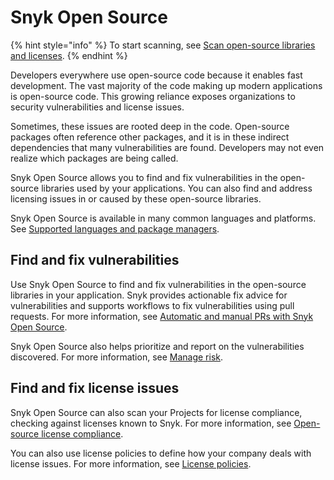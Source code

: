 # Snyk Open Source

{% hint style="info" %}
To start scanning, see [Scan open-source libraries and licenses](scan-open-source-libraries-and-licenses/).
{% endhint %}

Developers everywhere use open-source code because it enables fast development. The vast majority of the code making up modern applications is open-source code. This growing reliance exposes organizations to security vulnerabilities and license issues.

Sometimes, these issues are rooted deep in the code. Open-source packages often reference other packages, and it is in these indirect dependencies that many vulnerabilities are found. Developers may not even realize which packages are being called.

Snyk Open Source allows you to find and fix vulnerabilities in the open-source libraries used by your applications. You can also find and address licensing issues in or caused by these open-source libraries.

Snyk Open Source is available in many common languages and platforms. See [Supported languages and package managers](../../getting-started/supported-languages-frameworks-and-feature-availability-overview/).

## Find and fix vulnerabilities

Use Snyk Open Source to find and fix vulnerabilities in the open-source libraries in your application. Snyk provides actionable fix advice for vulnerabilities and supports workflows to fix vulnerabilities using pull requests. For more information, see [Automatic and manual PRs with Snyk Open Source](../pull-requests/snyk-fix-pull-or-merge-requests/).

Snyk Open Source also helps prioritize and report on the vulnerabilities discovered. For more information, see [Manage risk](../../manage-risk/).

## Find and fix license issues

Snyk Open Source can also scan your Projects for license compliance, checking against licenses known to Snyk. For more information, see [Open-source license compliance](scan-open-source-libraries-and-licenses/open-source-license-compliance.md).

You can also use license policies to define how your company deals with license issues. For more information, see [License policies](../../manage-risk/policies/license-policies/).
